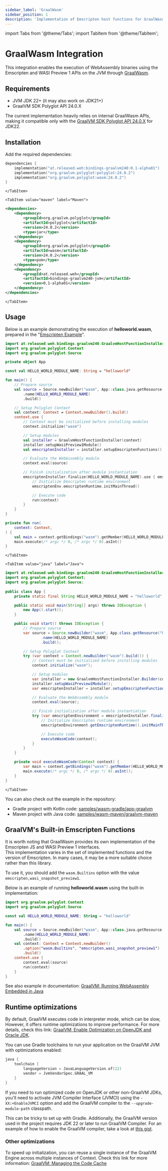```yaml
---
sidebar_label: 'GraalWasm'
sidebar_position: 1
description: 'Implementation of Emscripten host functions for GraalWasm'
---
```


import Tabs from '@theme/Tabs';
import TabItem from '@theme/TabItem';

# GraalWasm Integration

This integration enables the execution of WebAssembly binaries using the Emscripten and WASI Preview 1 APIs 
on the JVM through [GraalWasm].

## Requirements

* JVM JDK 22+ (it may also work on JDK21+) 
* GraalVM SDK Polyglot API 24.0.X 

The current implementation heavily relies on internal GraalWasm APIs, making it compatible only with the
[GraalVM SDK Polyglot API 24.0.X][Polyglot API 24] for JDK22.

## Installation

Add the required dependencies:

<Tabs>
    <TabItem value="gradle" label="Gradle" default>

```kotlin
dependencies {
    implementation("at.released.weh:bindings-graalvm240:0.1-alpha01")
    implementation("org.graalvm.polyglot:polyglot:24.0.2")
    implementation("org.graalvm.polyglot:wasm:24.0.2")
}
```
    </TabItem>

    <TabItem value="maven" label="Maven">
```xml
<dependencies>
    <dependency>
        <groupId>org.graalvm.polyglot</groupId>
        <artifactId>polyglot</artifactId>
        <version>24.0.2</version>
        <type>jar</type>
    </dependency>
    <dependency>
        <groupId>org.graalvm.polyglot</groupId>
        <artifactId>wasm</artifactId>
        <version>24.0.2</version>
        <type>pom</type>
    </dependency>
    <dependency>
        <groupId>at.released.weh</groupId>
        <artifactId>bindings-graalvm240-jvm</artifactId>
        <version>0.1-alpha01</version>
    </dependency>
</dependencies>
```
    </TabItem>
</Tabs>

## Usage

Below is an example demonstrating the execution of **helloworld.wasm**, prepared 
in the "[Emscripten Example](../Emscripten#example)".

<Tabs>
    <TabItem value="kotlin" label="Kotlin" default>

```kotlin
import at.released.weh.bindings.graalvm240.GraalvmHostFunctionInstaller
import org.graalvm.polyglot.Context
import org.graalvm.polyglot.Source

private object App

const val HELLO_WORLD_MODULE_NAME: String = "helloworld"

fun main() {
    // Prepare source
    val source = Source.newBuilder("wasm", App::class.java.getResource("helloworld.wasm"))
        .name(HELLO_WORLD_MODULE_NAME)
        .build()

    // Setup Polyglot Context
    val context: Context = Context.newBuilder().build()
    context.use {
        // Context must be initialized before installing modules
        context.initialize("wasm")

        // Setup modules
        val installer = GraalvmHostFunctionInstaller(context)
        installer.setupWasiPreview1Module()
        val emscriptenInstaller = installer.setupEmscriptenFunctions()

        // Evaluate the WebAssembly module
        context.eval(source)

        // Finish initialization after module instantiation
        emscriptenInstaller.finalize(HELLO_WORLD_MODULE_NAME).use { emscriptenEnv ->
            // Initialize Emscripten runtime environment
            emscriptenEnv.emscriptenRuntime.initMainThread()

            // Execute code
            run(context)
        }
    }
}

private fun run(
    context: Context,
) {
    val main = context.getBindings("wasm").getMember(HELLO_WORLD_MODULE_NAME).getMember("main")
    main.execute(/* argc */ 0, /* argv */ 0).asInt()
}
```
    </TabItem>

    <TabItem value="java" label="Java">

```java
import at.released.weh.bindings.graalvm240.GraalvmHostFunctionInstaller;
import org.graalvm.polyglot.Context;
import org.graalvm.polyglot.Source;
    
public class App {
    private static final String HELLO_WORLD_MODULE_NAME = "helloworld";

    public static void main(String[] args) throws IOException {
        new App().start();
    }

    public void start() throws IOException {
        // Prepare source
        var source = Source.newBuilder("wasm", App.class.getResource("helloworld.wasm"))
                .name(HELLO_WORLD_MODULE_NAME)
                .build();

        // Setup Polyglot Context
        try (var context = Context.newBuilder("wasm").build()) {
            // Context must be initialized before installing modules
            context.initialize("wasm");

            // Setup modules
            var installer = new GraalvmHostFunctionInstaller.Builder(context).build();
            installer.setupWasiPreview1Module();
            var emscriptenInstaller = installer.setupEmscriptenFunctions();

            // Evaluate the WebAssembly module
            context.eval(source);

            // Finish initialization after module instantiation
            try (var emscriptenEnvironment = emscriptenInstaller.finalize(HELLO_WORLD_MODULE_NAME)) {
                // Initialize Emscripten runtime environment
                emscriptenEnvironment.getEmscriptenRuntime().initMainThread();

                // Execute code
                executeWasmCode(context);
            }
        }
    }

    private void executeWasmCode(Context context) {
        var main = context.getBindings("wasm").getMember(HELLO_WORLD_MODULE_NAME).getMember("main");
        main.execute(/* argc */ 0, /* argv */ 0).asInt();
    }
}
```
    </TabItem>
</Tabs>

You can also check out the example in the repository:

* Gradle project with Kotlin code: [samples/wasm-gradle/app-graalvm]
* Maven project with Java code: [samples/wasm-maven/graalvm-maven]

## GraalVM's Built-in Emscripten Functions

It is worth noting that GraalWasm provides its own implementation of the Emscripten JS and WASI Preview 1 interfaces.  
This implementation varies in the set of implemented functions and the version of Emscripten.
In many cases, it may be a more suitable choice rather than this library.

To use it, you should add the `wasm.Builtins` option with the value `emscripten,wasi_snapshot_preview1`.

Below is an example of running **helloworld.wasm** using the built-in implementation:

```kotlin
import org.graalvm.polyglot.Context
import org.graalvm.polyglot.Source

const val HELLO_WORLD_MODULE_NAME: String = "helloworld"

fun main() {
    val source = Source.newBuilder("wasm", App::class.java.getResource("helloworld.wasm"))
        .name(HELLO_WORLD_MODULE_NAME)
        .build()
    val context: Context = Context.newBuilder()
        .option("wasm.Builtins", "emscripten,wasi_snapshot_preview1")
        .build()
    context.use {
        context.eval(source)
        run(context)
    }
}
```

See also example in documentation: [GraalVM: Running WebAssembly Embedded in Java][graalvm-running-webassembly-embedded-in-java]

## Runtime optimizations

By default, GraalVM executes code in interpreter mode, which can be slow, However, it offers runtime optimizations
to improve performance. For more details, check this link: [GraalVM: Enable Optimization on OpenJDK and Oracle JDK][graalvm-runtime-optimization-support].

You can use Gradle toolchains to run your application on the GraalVM JVM with optimizations enabled:

```kotlin
java {
    toolchain {
        languageVersion = JavaLanguageVersion.of(22)
        vendor = JvmVendorSpec.GRAAL_VM
    }
}
```

If you need to run optimized code on OpenJDK or other non-GraalVM JDKs, you'll need to activate JVM Compiler Interface 
(JVMCI) using the `-XX:+EnableJVMCI` option and add the GraalVM compiler to the `--upgrade-module-path` classpath.

This can be tricky to set up with Gradle. Additionally, the GraalVM version used in the project requires JDK 22 or
later to run GraalVM Compiler. For an example of how to enable the GraalVM compiler, take a look
at [this gist][jvmci-gradle].

### Other optimizations

To speed up initialization, you can reuse a single instance of the GraalVM Engine across multiple instances of Context.
Check this link for more information: [GraalVM: Managing the Code Cache][graalvm-managing-the-code-cache] 

[GraalWasm]: https://www.graalvm.org/jdk22/reference-manual/wasm/
[Polyglot API 24]: https://central.sonatype.com/artifact/org.graalvm.sdk/graal-sdk/24.0.2
[samples/wasm-gradle/app-graalvm]: https://github.com/illarionov/wasi-emscripten-host/tree/main/samples/wasm-gradle/app-graalvm
[samples/wasm-maven/graalvm-maven]: https://github.com/illarionov/wasi-emscripten-host/tree/main/samples/samples/wasm-maven/graalvm-maven
[graalvm-running-webassembly-embedded-in-java]: https://www.graalvm.org/latest/reference-manual/wasm/#running-webassembly-embedded-in-java
[graalvm-runtime-optimization-support]: https://www.graalvm.org/latest/reference-manual/embed-languages/#runtime-optimization-support
[jvmci-gradle]: https://gist.github.com/illarionov/9ce560f95366649876133c1634a03b88
[graalvm-managing-the-code-cache]: https://www.graalvm.org/latest/reference-manual/embed-languages/#managing-the-code-cache
